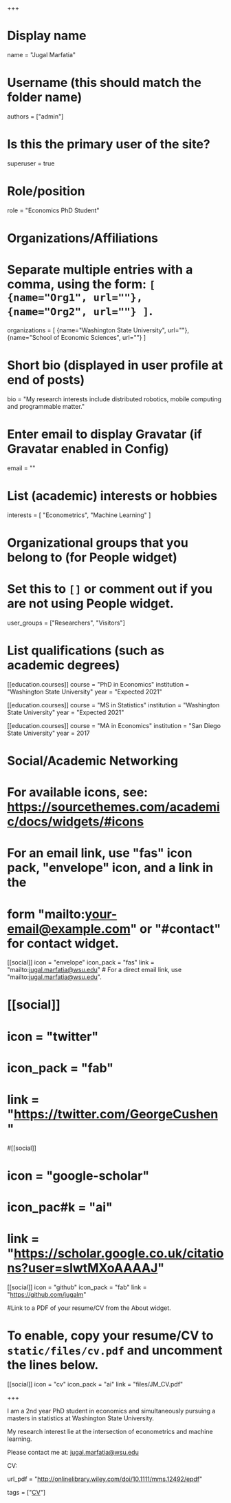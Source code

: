 +++
# Display name
name = "Jugal Marfatia"

# Username (this should match the folder name)
authors = ["admin"]

# Is this the primary user of the site?
superuser = true

# Role/position
role = "Economics PhD Student"

# Organizations/Affiliations
#   Separate multiple entries with a comma, using the form: `[ {name="Org1", url=""}, {name="Org2", url=""} ]`.
organizations = [ {name="Washington State University", url=""}, {name="School of Economic Sciences", url=""} ]

# Short bio (displayed in user profile at end of posts)
bio = "My research interests include distributed robotics, mobile computing and programmable matter."

# Enter email to display Gravatar (if Gravatar enabled in Config)
email = ""

# List (academic) interests or hobbies
interests = [
  "Econometrics",
  "Machine Learning"
]

# Organizational groups that you belong to (for People widget)
#   Set this to `[]` or comment out if you are not using People widget.
user_groups = ["Researchers", "Visitors"]

# List qualifications (such as academic degrees)
[[education.courses]]
  course = "PhD in Economics"
  institution = "Washington State University"
  year = "Expected 2021"

[[education.courses]]
  course = "MS in Statistics"
  institution = "Washington State University"
  year = "Expected 2021"

[[education.courses]]
  course = "MA in Economics"
  institution = "San Diego State University"
  year = 2017

# Social/Academic Networking
# For available icons, see: https://sourcethemes.com/academic/docs/widgets/#icons
#   For an email link, use "fas" icon pack, "envelope" icon, and a link in the
#   form "mailto:your-email@example.com" or "#contact" for contact widget.

[[social]]
  icon = "envelope"
  icon_pack = "fas"
  link = "mailto:jugal.marfatia@wsu.edu"  # For a direct email link, use "mailto:jugal.marfatia@wsu.edu".

# [[social]]
#   icon = "twitter"
#   icon_pack = "fab"
#   link = "https://twitter.com/GeorgeCushen"

#[[social]]
#  icon = "google-scholar"
#  icon_pac#k = "ai"
#  link = "https://scholar.google.co.uk/citations?user=sIwtMXoAAAAJ"

[[social]]
  icon = "github"
  icon_pack = "fab"
  link = "https://github.com/jugalm"

#Link to a PDF of your resume/CV from the About widget.
# To enable, copy your resume/CV to `static/files/cv.pdf` and uncomment the lines below.
[[social]]
  icon = "cv"
  icon_pack = "ai"
  link = "files/JM_CV.pdf"

+++

I am a 2nd year PhD student in economics and simultaneously pursuing a masters in statistics at Washington State University. 

My research interest lie at the intersection of econometrics and machine learning.

Please contact me at: <jugal.marfatia@wsu.edu>

CV: 

url_pdf = "http://onlinelibrary.wiley.com/doi/10.1111/mms.12492/epdf"

tags = ["[CV](files/JM_CV.pdf)"]

